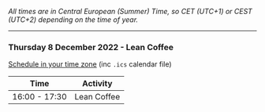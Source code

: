 <!--
.. title: Schedule
.. slug: schedule
.. date: 2021-05-14 13:14:47 UTC
.. tags: 
.. category: 
.. link: 
.. description: Friends of Good Software (FroGS) open space conference - schedule
.. type: text
-->

*All times are in Central European (Summer) Time, so CET (UTC+1) or CEST (UTC+2) depending on the time of year.*

---

### <a name="schedule-conference"></a>Thursday 8 December 2022 - Lean Coffee

<a href="https://localschedule.netlify.app/#v2%3A%7B%22name%22%3A%22FroGS%20Lean%20Coffee%22%2C%22day%22%3A%222022-12-08%22%2C%22tz%22%3A%22Europe%2FAmsterdam%22%2C%22sessions%22%3A%7B%221600%22%3A%22start%20time%22%2C%221730%22%3A%22end%20time%22%7D%7D" target="_blank">Schedule in your time zone</a> (inc `.ics` calendar file)


<table class="table table-sm" style="max-width:600px">
  <thead class="thead-light">
    <tr>
      <th scope="col">Time</th>
      <th scope="col">Activity</th>
    </tr>
  </thead>
  <tbody>
    <tr>
      <td>16:00 - 17:30</td>
      <td>Lean Coffee</td>
    </tr>
  </tbody>
</table>

